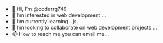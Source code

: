 - 👋 Hi, I’m @coderrg749
- 👀 I’m interested in web development ...
- 🌱 I’m currently learning ..js.
- 💞️ I’m looking to collaborate on web development projects ...
- 📫 How to reach me you can email me...

<!---
coderrg749/coderrg749 is a ✨ special ✨ repository because its `README.md` (this file) appears on your GitHub profile.
You can click the Preview link to take a look at your changes.
--->
